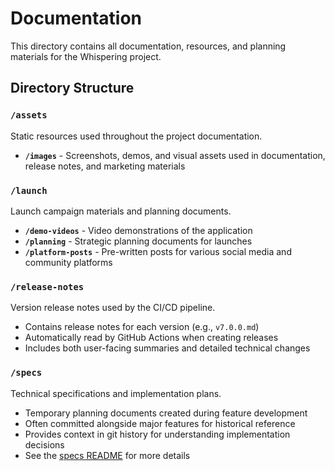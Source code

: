 # Documentation

This directory contains all documentation, resources, and planning materials for the Whispering project.

## Directory Structure

### `/assets`
Static resources used throughout the project documentation.

- **`/images`** - Screenshots, demos, and visual assets used in documentation, release notes, and marketing materials

### `/launch`
Launch campaign materials and planning documents.

- **`/demo-videos`** - Video demonstrations of the application
- **`/planning`** - Strategic planning documents for launches
- **`/platform-posts`** - Pre-written posts for various social media and community platforms

### `/release-notes`
Version release notes used by the CI/CD pipeline.

- Contains release notes for each version (e.g., `v7.0.0.md`)
- Automatically read by GitHub Actions when creating releases
- Includes both user-facing summaries and detailed technical changes

### `/specs`
Technical specifications and implementation plans.

- Temporary planning documents created during feature development
- Often committed alongside major features for historical reference
- Provides context in git history for understanding implementation decisions
- See the [specs README](./specs/README.md) for more details